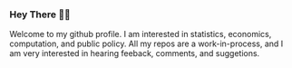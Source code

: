### Hey There 👋👊

Welcome to my github profile. I am interested in statistics, economics, computation, and public policy. All my repos are a work-in-process, and I am very interested in hearing feeback, comments, and suggetions. 

<!--
**despresj/despresj** is a ✨ _special_ ✨ repository because its `README.md` (this file) appears on your GitHub profile.

Here are some ideas to get you started:

- 🔭 I’m currently working on ...
- 🌱 I’m currently learning ...
- 👯 I’m looking to collaborate on ...
- 🤔 I’m looking for help with ...
- 💬 Ask me about ...

- 😄 Pronouns: ...
- ⚡ Fun fact: ...
-->
